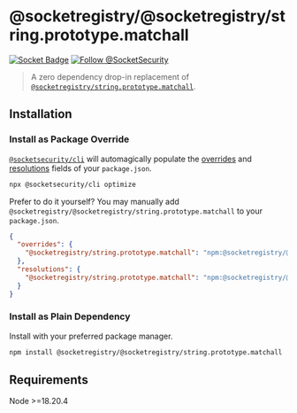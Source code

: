 # @socketregistry/@socketregistry/string.prototype.matchall

[![Socket Badge](https://socket.dev/api/badge/npm/package/@socketregistry/@socketregistry/string.prototype.matchall)](https://socket.dev/npm/package/@socketregistry/@socketregistry/string.prototype.matchall)
[![Follow @SocketSecurity](https://img.shields.io/twitter/follow/SocketSecurity?style=social)](https://twitter.com/SocketSecurity)

> A zero dependency drop-in replacement of
> [`@socketregistry/string.prototype.matchall`](https://www.npmjs.com/package/@socketregistry/string.prototype.matchall).

## Installation

### Install as Package Override

[`@socketsecurity/cli`](https://www.npmjs.com/package/@socketsecurity/cli) will
automagically populate the
[overrides](https://docs.npmjs.com/cli/v9/configuring-npm/package-json#overrides)
and [resolutions](https://yarnpkg.com/configuration/manifest#resolutions) fields
of your `package.json`.

```sh
npx @socketsecurity/cli optimize
```

Prefer to do it yourself? You may manually add
`@socketregistry/@socketregistry/string.prototype.matchall` to your
`package.json`.

```json
{
  "overrides": {
    "@socketregistry/string.prototype.matchall": "npm:@socketregistry/@socketregistry/string.prototype.matchall@^1"
  },
  "resolutions": {
    "@socketregistry/string.prototype.matchall": "npm:@socketregistry/@socketregistry/string.prototype.matchall@^1"
  }
}
```

### Install as Plain Dependency

Install with your preferred package manager.

```sh
npm install @socketregistry/@socketregistry/string.prototype.matchall
```

## Requirements

Node &gt;=18.20.4
